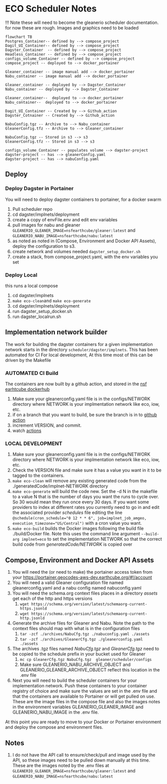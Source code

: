 # ECO Scheduler Notes

!!! Note
    these will need to become the gleanerio scheduler documentation. 
    for now these are rough. Images and graphics need to be loaded

```mermaid
flowchart TB
Postgres_Container-- defined by --> compose_project
Dagit_UI_Container-- defined by --> compose_project
Dagster_Container  -- defined by --> compose_project
Headless_Container -- defined by --> compose_project
configs_volume_Container -- defined by --> compose_project
compose_project -- deployed to --> docker_portainer

Gleaner_container -- image manual add --> docker_portainer
Nabu_container -- image manual add --> docker_portainer

Gleaner_container -- deployed by --> Dagster_Container
Nabu_container -- deployed by --> Dagster_Container

Gleaner_container--  deployed to --> docker_portainer
Nabu_container--  deployed to --> docker_portainer

Dagit_UI_Container -- Created by --> Github_action
Dagster_Cotnainer -- Created by --> Github_action

NabuConfig.tgz -- Archive to --> Nabu_container
GleanerConfig.tfz -- Archive to --> Gleaner_container

NabuConfig.tgz -- Stored in s3 --> s3
GleanerConfig.tfz -- Stored in s3 --> s3

configs_volume_Container -- populates volume --> dagster-project
dagster-project -- has --> gleanerConfig.yaml
dagster-project -- has --> nabuConfig.yaml
```

## Deploy

### Deploy Dagster in Portainer
You will need to deploy dagster contiainers to portainer, for a docker swarm

1. Pull scheduler repo
2. cd dagster/implnets/deployment
3. create a copy of envFile.env and edit env variables
4. pull images for nabu and gleaner
   ```GLEANERIO_GLEANER_IMAGE=nsfearthcube/gleaner:latest``` and 
   ```GLEANERIO_NABU_IMAGE=nsfearthcube/nabu:latest```
5. as noted as noted in (Compose, Environment and Docker API Assets), deploy the configuration to s3. 
6. create network and volumes needed `dagster_setup_docker.sh`
7. create a stack, from compose_project.yaml, with the env variables you set


### Deploy Local

this runs a local compose

1. cd dagster/implnets
2. ```make eco-clean```and ```make eco-generate```
3. cd dagster/implnets/deployment 
4. run dagster_setup_docker.sh 
5. run dagster_localrun.sh

## Implementation network builder

The work for building the dagster containers for a given implementation network starts in 
the directory ```scheduler/dagster/implnets```.  This has been automated for CI
For local development, At this time most of this can be driven by
the Makefile

### AUTOMATED CI Build
The containers are now built by a github action, and stored in the
[nsf earhtcube dockerhub](https://hub.docker.com/repositories/nsfearthcube)

1. Make sure your gleanerconfig.yaml file is in the configs/NETWORK directory where
   NETWORK is your implmentation network like eco, iow, etc. 
2. if on a branch that you want to build, be sure the branch is in to [github action](../.github/workflows/contanerize.yaml)
3. increment VERSION, and commit. 
4. watch [actions](https://github.com/earthcube/scheduler/actions)

### LOCAL DEVELOPMENT
1. Make sure your gleanerconfig.yaml file is in the configs/NETWORK directory where NETWORK is your implmentation network like eco, iow, etc. 
2. Check the VERSION file and make sure it has a value you want in it to be tagged to the containers.
3. ```make eco-clean```  will remove any existing generated code from the ./generatedCode/implnet-NETWORK directory
4. ```make eco-generate``` will build the code new.  Set the -d N in the makefile to a value N that is the number
   of days you want the runs to cycle over.  So 30 would mean they run once every 30 days.  If you want some providers
   to index at different rates you currently need to go in and edit the associated provider _schedules_ file editing the
   line ```@schedule(cron_schedule="0 12 * * 6", job=implnet_job_amgeo, execution_timezone="US/Central")``` with a 
   cron value you want.
5. ```make eco-build``` builds the Docker images following the build file ./build/Docker file.  Note this uses the 
   command line argument ```--build-arg implnet=eco``` to set the implementation NETWORK so that the correct build code 
   from _generatedCode/NETWORK_ is copied over


## Compose, Environment and Docker API Assets

1. You will need the (or need to make) the portainer access token 
    from your https://portainer.geocodes-aws-dev.earthcube.org/#!/account
2. You will need a valid Gleaner configuration file named gleanerconfig.yaml and a nabu config named nabuconfig.yaml 
3. You will need the schema.org context files places in a directory _assets_  get each of the http and https versions
   1. ```wget https://schema.org/version/latest/schemaorg-current-https.jsonld```
   2. ```wget https://schema.org/version/latest/schemaorg-current-http.jsonld```
4. Generate the archive files for Gleaner and Nabu.  Note the path to the context files should map with what is in the configuration files
   1. ```tar -zcf ./archives/NabuCfg.tgz ./nabuconfig.yaml ./assets```
   2. ```tar -zcf ./archives/GleanerCfg.tgz ./gleanerconfig.yaml ./assets```
5. The archives .tgz files named _NabuCfg.tgz_ and _GleanerCfg.tgz_ need to be copied to the schedule prefix
   in your bucket used for Gleaner
   1. ```mc cp GleanerCfg.tgz NabuCfg.tgz  gleaner/scheduler/configs```
   2. Make sure GLEANERIO_NABU_ARCHIVE_OBJECT and GLEANERIO_GLEANER_ARCHIVE_OBJECT reflect this location in the .env file
6. Next you will need to build the scheduler containers for your implementation network. Push these containers
   to your container registry of choice and make sure the values are set in the .env file and that
   the containers are available to Portainer or will get pulled on use.   These are the image files in the 
   compose file and also the images notes in the environment variables GLEANERIO_GLEANER_IMAGE and GLEANERIO_NABU_IMAGE
   in the .env file.


At this point you are ready to move to your Docker or Portainer environment and deploy the 
compose and environment files.  

## Notes

1. I do not have the API call to ensure/check/pull and image used by the API, so these images need to be 
   pulled down manually at this time.  These are the images noted by the .env files at 
   ```GLEANERIO_GLEANER_IMAGE=nsfearthcube/gleaner:latest``` and 
   ```GLEANERIO_NABU_IMAGE=nsfearthcube/nabu:latest```
